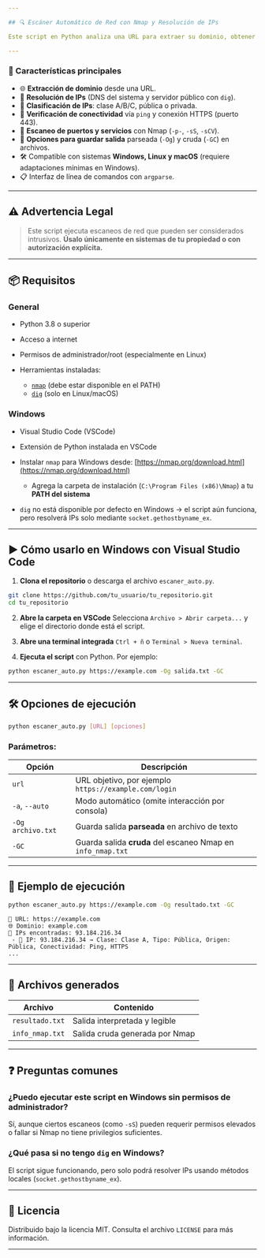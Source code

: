 ```yaml
---

## 🔍 Escáner Automático de Red con Nmap y Resolución de IPs

Este script en Python analiza una URL para extraer su dominio, obtener las IPs asociadas (públicas y privadas), verificar conectividad básica, y realizar escaneos de puertos/servicios con **Nmap**, todo de forma automatizada.

---
```


### 🧠 Características principales

* 🌐 **Extracción de dominio** desde una URL.
* 🧠 **Resolución de IPs** (DNS del sistema y servidor público con `dig`).
* 🧪 **Clasificación de IPs**: clase A/B/C, pública o privada.
* 📡 **Verificación de conectividad** vía `ping` y conexión HTTPS (puerto 443).
* 🚀 **Escaneo de puertos y servicios** con Nmap (`-p-`, `-sS`, `-sCV`).
* 💾 **Opciones para guardar salida** parseada (`-Og`) y cruda (`-GC`) en archivos.
* 🛠️ Compatible con sistemas **Windows, Linux y macOS** (requiere adaptaciones mínimas en Windows).
* 📋 Interfaz de línea de comandos con `argparse`.

---

## ⚠️ Advertencia Legal

> Este script ejecuta escaneos de red que pueden ser considerados intrusivos.
> **Úsalo únicamente en sistemas de tu propiedad o con autorización explícita.**

---

## 📦 Requisitos

### General

* Python 3.8 o superior
* Acceso a internet
* Permisos de administrador/root (especialmente en Linux)
* Herramientas instaladas:

  * [`nmap`](https://nmap.org/) (debe estar disponible en el PATH)
  * [`dig`](https://bind9.readthedocs.io/en/latest/dig.html) (solo en Linux/macOS)

### Windows

* Visual Studio Code (VSCode)
* Extensión de Python instalada en VSCode
* Instalar `nmap` para Windows desde: [https://nmap.org/download.html](https://nmap.org/download.html)

  * Agrega la carpeta de instalación (`C:\Program Files (x86)\Nmap`) a tu **PATH del sistema**
* `dig` no está disponible por defecto en Windows → el script aún funciona, pero resolverá IPs solo mediante `socket.gethostbyname_ex`.

---

## ▶️ Cómo usarlo en **Windows con Visual Studio Code**

1. **Clona el repositorio** o descarga el archivo `escaner_auto.py`.

```bash
git clone https://github.com/tu_usuario/tu_repositorio.git
cd tu_repositorio
```

2. **Abre la carpeta en VSCode**
   Selecciona `Archivo > Abrir carpeta...` y elige el directorio donde está el script.

3. **Abre una terminal integrada**
   `Ctrl + ñ` o `Terminal > Nueva terminal`.

4. **Ejecuta el script** con Python. Por ejemplo:

```bash
python escaner_auto.py https://example.com -Og salida.txt -GC
```

---

## 🛠️ Opciones de ejecución

```bash
python escaner_auto.py [URL] [opciones]
```

### Parámetros:

| Opción            | Descripción                                                 |
| ----------------- | ----------------------------------------------------------- |
| `url`             | URL objetivo, por ejemplo `https://example.com/login`       |
| `-a`, `--auto`    | Modo automático (omite interacción por consola)             |
| `-Og archivo.txt` | Guarda salida **parseada** en archivo de texto              |
| `-GC`             | Guarda salida **cruda** del escaneo Nmap en `info_nmap.txt` |

---

## 🧪 Ejemplo de ejecución

```bash
python escaner_auto.py https://example.com -Og resultado.txt -GC
```

```
🔗 URL: https://example.com
🌐 Dominio: example.com
📡 IPs encontradas: 93.184.216.34
 - 🧠 IP: 93.184.216.34 → Clase: Clase A, Tipo: Pública, Origen: Pública, Conectividad: Ping, HTTPS
...
```

---

## 📁 Archivos generados

| Archivo         | Contenido                      |
| --------------- | ------------------------------ |
| `resultado.txt` | Salida interpretada y legible  |
| `info_nmap.txt` | Salida cruda generada por Nmap |

---

## ❓ Preguntas comunes

### ¿Puedo ejecutar este script en Windows sin permisos de administrador?

Sí, aunque ciertos escaneos (como `-sS`) pueden requerir permisos elevados o fallar si Nmap no tiene privilegios suficientes.

### ¿Qué pasa si no tengo `dig` en Windows?

El script sigue funcionando, pero solo podrá resolver IPs usando métodos locales (`socket.gethostbyname_ex`).

---

## 📜 Licencia

Distribuido bajo la licencia MIT. Consulta el archivo `LICENSE` para más información.

---

